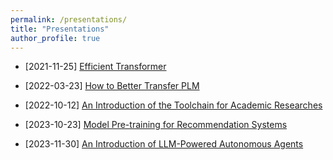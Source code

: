 ```yaml
---
permalink: /presentations/
title: "Presentations"
author_profile: true
---
```


- [2021-11-25] [Efficient Transformer](/assets/files/2021-11-25-Efficient_Transformer.pdf)

- [2022-03-23] [How to Better Transfer PLM](/assets/files/2022-03-23-How_to_Better_Transfer_PLM.pdf)

- [2022-10-12] [An Introduction of the Toolchain for Academic Researches](/assets/files/2022-10-12-An_Introduction_of_the_Toolchain_for_Academic_Researches.pdf)

- [2023-10-23] [Model Pre-training for Recommendation Systems](/assets/files/2023-10-23-Model_Pre-training_for_Recommendation_Systems.pdf)

- [2023-11-30] [An Introduction of LLM-Powered Autonomous Agents](/assets/files/2023-11-30-An_Introduction_of_LLM-Powered_Autonomous_Agents.pdf)